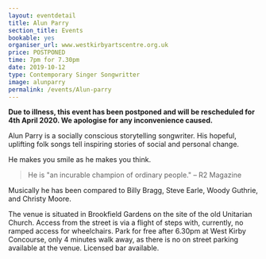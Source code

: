 ```yaml
---
layout: eventdetail
title: Alun Parry
section_title: Events
bookable: yes
organiser_url: www.westkirbyartscentre.org.uk
price: POSTPONED
time: 7pm for 7.30pm
date: 2019-10-12
type: Contemporary Singer Songwritter
image: alunparry
permalink: /events/Alun-parry
---
```


**Due to illness, this event has been postponed and will be rescheduled for 4th April 2020. We apologise for any inconvenience caused.**

Alun Parry is a socially conscious storytelling songwriter. His hopeful, uplifting folk songs tell inspiring stories of social and personal change.

He makes you smile as he makes you think.

> He is "an incurable champion of ordinary people." – R2 Magazine

Musically he has been compared to Billy Bragg, Steve Earle, Woody Guthrie, and Christy Moore.

The venue is situated in Brookfield Gardens on the site of the old Unitarian Church. Access from the street is via a flight of steps with, currently, no ramped access for wheelchairs. Park for free after 6.30pm at West Kirby Concourse, only 4 minutes walk away, as there is no on street parking available at the venue. Licensed bar available.
